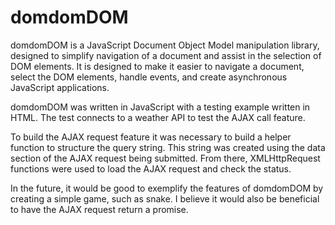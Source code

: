# domdomDOM

domdomDOM is a JavaScript Document Object Model manipulation library, designed to simplify navigation of a document and assist in the selection of DOM elements.
It is designed to make it easier to navigate a document, select the DOM elements, handle events, and create
asynchronous JavaScript applications.

domdomDOM was written in JavaScript with a testing example written in HTML.
The test connects to a weather API to test the AJAX call feature.

To build the AJAX request feature it was necessary to build a helper function to structure the query string. This string was created using the data section of the AJAX request being submitted. From there, XMLHttpRequest functions were used to load the AJAX request and check the status.

In the future, it would be good to exemplify the features of domdomDOM by creating a simple game, such as snake. I believe it would also be beneficial to have the AJAX request return a promise.
